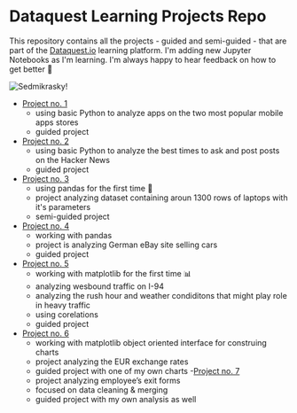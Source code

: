 # Dataquest Learning Projects Repo

This repository contains all the projects - guided and semi-guided - that are part of the [Dataquest.io](https://dataquest.io) learning platform. I'm adding new Jupyter Notebooks as I'm learning. I'm always happy to hear feedback on how to get better 🙏


![Sedmikrasky!](https://media0.giphy.com/media/fo27wmNTonbpdmLVcv/giphy.gif)


- [Project no. 1](https://github.com/Pav-Ini/DataQuest/tree/main/01%20Profitable%20Apps) 
  - using basic Python to analyze apps on the two most popular mobile apps stores
  - guided project
- [Project no. 2](https://github.com/Pav-Ini/DataQuest/tree/main/02%20Hacker%20News)
  - using basic Python to analyze the best times to ask and post posts on the Hacker News
  - guided project
- [Project no. 3](https://github.com/Pav-Ini/DataQuest/tree/main/03%20Laptops)
  - using pandas for the first time 🐼
  - project analyzing dataset containing aroun 1300 rows of laptops with it's parameters
  - semi-guided project
- [Project no. 4](https://github.com/Pav-Ini/DataQuest/blob/main/04%20eBay%20Car%20Sales/ebay.ipynb)
  - working with pandas
  - project is analyzing German eBay site selling cars
  - guided project
- [Project no. 5](https://github.com/Pav-Ini/DataQuest/blob/main/05%20Wesbound%20traffic%20I-94/i_94_traffic.ipynb)
  - working with matplotlib for the first time 📊
  - analyzing wesbound traffic on I-94
  - analyzing the rush hour and weather condiditons that might play role in heavy traffic
  - using corelations
  - guided project
- [Project no. 6](https://github.com/Pav-Ini/DataQuest/blob/main/06%20Euro%20Rates/euro_rates.ipynb)
  - working with matplotlib object oriented interface for construing charts
  - project analyzing the EUR exchange rates
  - guided project with one of my own charts
-[Project no. 7](https://github.com/Pav-Ini/DataQuest/blob/main/07%20Employee%20exit%20survey/employee_survey.ipynb)
  - project analyzing employee’s exit forms
  - focused on data cleaning & merging
  - guided project with my own analysis as well
